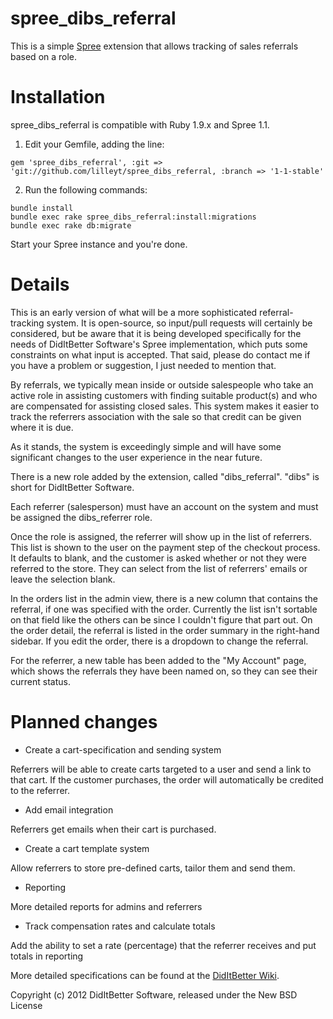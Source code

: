 spree_dibs_referral
===================

This is a simple [Spree](http://spreecommerce.com/) extension that allows tracking of sales referrals based on a role.

Installation
============

spree_dibs_referral is compatible with Ruby 1.9.x and Spree 1.1.

1. Edit your Gemfile, adding the line:

`gem 'spree_dibs_referral', :git => 'git://github.com/lilleyt/spree_dibs_referral, :branch => '1-1-stable'`

2. Run the following commands:

```
bundle install
bundle exec rake spree_dibs_referral:install:migrations
bundle exec rake db:migrate
```

Start your Spree instance and you're done.

Details
=======

This is an early version of what will be a more sophisticated referral-tracking system.  It is open-source, so input/pull requests will certainly be considered,
but be aware that it is being developed specifically for the needs of DidItBetter Software's Spree implementation, which puts some constraints on what input is
accepted.  That said, please do contact me if you have a problem or suggestion, I just needed to mention that.

By referrals, we typically mean inside or outside salespeople who take an active role in assisting customers with finding suitable product(s) and who are
compensated for assisting closed sales.  This system makes it easier to track the referrers association with the sale so that credit can be given where it
is due.

As it stands, the system is exceedingly simple and will have some significant changes to the user experience in the near future.

There is a new role added by the extension, called "dibs_referral".  "dibs" is short for DidItBetter Software.

Each referrer (salesperson) must have an account on the system and must be assigned the dibs_referrer role.

Once the role is assigned, the referrer will show up in the list of referrers.  This list is shown to the user on the payment step of the checkout process.
It defaults to blank, and the customer is asked whether or not they were referred to the store.  They can select from the list of referrers' emails or leave
the selection blank.

In the orders list in the admin view, there is a new column that contains the referral, if one was specified with the order.  Currently the list isn't sortable
on that field like the others can be since I couldn't figure that part out.  On the order detail, the referral is listed in the order summary in the right-hand
sidebar.  If you edit the order, there is a dropdown to change the referral.

For the referrer, a new table has been added to the "My Account" page, which shows the referrals they have been named on, so they can see their current status.

Planned changes
===============

* Create a cart-specification and sending system

Referrers will be able to create carts targeted to a user and send a link to that cart.  If the customer purchases, the order will automatically be credited
to the referrer.

* Add email integration

Referrers get emails when their cart is purchased.

* Create a cart template system

Allow referrers to store pre-defined carts, tailor them and send them.

* Reporting

More detailed reports for admins and referrers

* Track compensation rates and calculate totals

Add the ability to set a rate (percentage) that the referrer receives and put totals in reporting

More detailed specifications can be found at the [DidItBetter Wiki](http://wiki.diditbetter.com/doku.php?id=Agent_Modules:Agent_Modules).

Copyright (c) 2012 DidItBetter Software, released under the New BSD License
